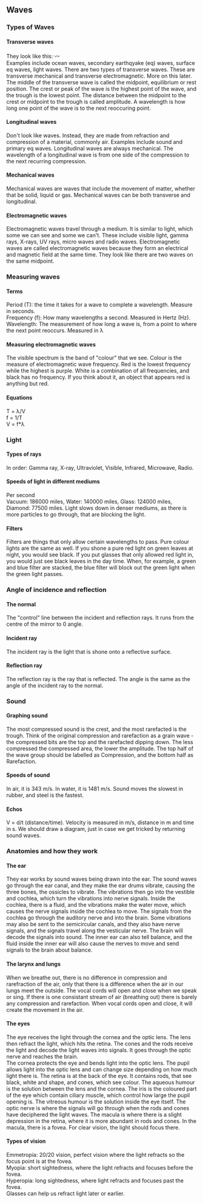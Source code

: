 <body>
  <h2>Waves</h2>
  <h3>Types of Waves</h3>
  <h4>Transverse waves</h4>
  <p>They look like this: 〰<br>Examples include ocean waves, secondary earthqyake (eq) waves, surface eq waves, light waves. There are two types of transverse waves. These are transverse mechanical and transverse electromagnetic. More on this later. The middle of the transverse wave is called the midpoint, equilibrium or rest position. The crest or peak of the wave is the highest point of the wave, and the trough is the lowest point. The distance between the midpoint to the crest or midpoint to the trough is called amplitude. A wavelength is how long one point of the wave is to the next reoccuring point.</p>
  <h4>Longitudinal waves</h4>
  <p>Don't look like waves. Instead, they are made from refraction and compression of a material, commonly air. Examples include sound and primary eq waves. Longitudinal waves are always mechanical. The wavelength of a longitudinal wave is from one side of the compression to the next recurring compression.</p>
  <h4>Mechanical waves</h4>
  <p>Mechanical waves are waves that include the movement of matter, whether that be solid, liquid or gas. Mechanical waves can be both transverse and longitudinal.</p>
  <h4>Electromagnetic waves</h4>
  <p>Electromagnetic waves travel through a medium. It is similar to light, which some we can see and some we can't. These include visible light, gamma rays, X-rays, UV rays, micro waves and radio waves. Electromagnetic waves are called electromagnetic waves because they form an electrical and magnetic field at the same time. They look like there are two waves on the same midpoint.</p>
  <h3>Measuring waves</h3>
  <h4>Terms</h4>
  <p>Period (T): the time it takes for a wave to complete a wavelength. Measure in seconds.<br>Frequency (f): How many wavelengths a second. Measured in Hertz (Hz).<br>Wavelength: The measurement of how long a wave is, from a point to where the next point reoccurs. Measured in λ</p>
  <h4>Measuring electromagnetic waves</h4>
  <p>The visible spectrum is the band of "colour" that we see. Colour is the measure of electromagnetic wave frequency. Red is the lowest frequency while the highest is purple. White is a combination of all frequencies, and black has no frequency. If you think about it, an object that appears red is anything but red.</p>
  <h4>Equations</h4>
  <p>T = λ/V<br>f = 1/T<br>V = f*λ</p>
  <h3>Light</h3>
  <h4>Types of rays</h4>
  <p>In order: Gamma ray, X-ray, Ultraviolet, Visible, Infrared, Microwave, Radio.</p>
  <h4>Speeds of light in different mediums</h4>
  <p>Per second<br>Vacuum: 186000 miles, Water: 140000 miles, Glass: 124000 miles, Diamond: 77500 miles. Light slows down in denser mediums, as there is more particles to go through, that are blocking the light.</p>
  <h4>Filters</h4>
  <p>Filters are things that only allow certain wavelengths to pass. Pure colour lights are the same as well. If you shone a pure red light on green leaves at night, you would see black. If you put glasses that only allowed red light in, you would just see black leaves in the day time. When, for example, a green and blue filter are stacked, the blue filter will block out the green light when the green light passes. </p>
  <h3>Angle of incidence and reflection</h3>
  <h4>The normal</h4>
  <p>The "control" line between the incident and reflection rays. It runs from the centre of the mirror to 0 angle.</p>
  <h4>Incident ray</h4>
  <p>The incident ray is the light that is shone onto a reflective surface.</p>
  <h4>Reflection ray</h4>
  <p>The reflection ray is the ray that is reflected. The angle is the same as the angle of the incident ray to the normal.</p>
  <h3>Sound</h3>
  <h4>Graphing sound</h4>
  <p>The most compressed sound is the crest, and the most rarefacted is the trough. Think of the original compression and rarefaction as a grain wave - the compressed bits are the top and the rarefacted dipping down. The less compressed the compressed area, the lower the amplitude. The top half of the wave group should be labelled as Compression, and the bottom half as Rarefaction.</p>
  <h4>Speeds of sound</h4>
  <p>In air, it is 343 m/s. In water, it is 1481 m/s. Sound moves the slowest in rubber, and steel is the fastest.</p>
  <h4>Echos</h4>
  <p>V = d/t (distance/time). Velocity is measured in m/s, distance in m and time in s. We should draw a diagram, just in case we get tricked by returning sound waves.
  <h3>Anatomies and how they work</h3>
  <h4>The ear</h4>
  <p>They ear works by sound waves being drawn into the ear. The sound waves go through the ear canal, and they make the ear drums vibrate, causing the three bones, the ossicles to vibrate. The vibrations then go into the vestible and cochlea, which turn the vibrations into nerve signals. Inside the cochlea, there is a fluid, and the vibrations make the water move, which causes the nerve signals inside the cochlea to move. The signals from the cochlea go through the auditory nerve and into the brain. Some vibrations may also be sent to the semicircular canals, and they also have nerve signals, and the signals travel along the vesticular nerve. The brain will decode the signals into sound. The inner ear can also tell balance, and the fluid inside the inner ear will also cause the nerves to move and send signals to the brain about balance.</p>
  <h4>The larynx and lungs</h4>
  <p>When we breathe out, there is no difference in compression and rarefraction of the air, only that there is a difference when the air in our lungs meet the outside. The vocal cords will open and close when we speak or sing. If there is one consistant stream of air (breathing out) there is barely any compression and rarefaction. When vocal cords open and close, it will create the movement in the air.</p>
  <h4>The eyes</h4>
  <p>The eye receives the light through the cornea and the optic lens. The lens then refract the light, which hits the retina. The cones and the rods receive the light and decode the light waves into signals. It goes through the optic nerve and reaches the brain.<br>The cornea protects the eye and bends light into the optic lens. The pupil allows light into the optic lens and can change size depending on how much light there is. The retina is at the back of the eye. It contains rods, that see black, white and shape, and cones, which see colour. The aqueous humour is the solution between the lens and the cornea. The iris is the coloured part of the eye which contain ciliary muscle, which control how large the pupil opening is. The vitreous humour is the solution inside the eye itself. The optic nerve is where the signals will go through when the rods and cones have deciphered the light waves. The macula is where there is a slight depression in the retina, where it is more abundant in rods and cones. In the macula, there is a fovea. For clear vision, the light should focus there.</p>
  <h4>Types of vision</h4>
  <p>Emmetropia: 20/20 vision, perfect vision where the light refracts so the focus point is at the fovea.<br>Myopia: short sightedness, where the light refracts and focuses before the fovea.<br>Hyperopia: long sightedness, where light refracts and focuses past the fovea.<br>Glasses can help us refract light later or earlier.</p>
</body>